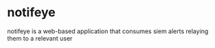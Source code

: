 # notifeye
notifeye is a web-based application that consumes siem alerts relaying them to a relevant user

